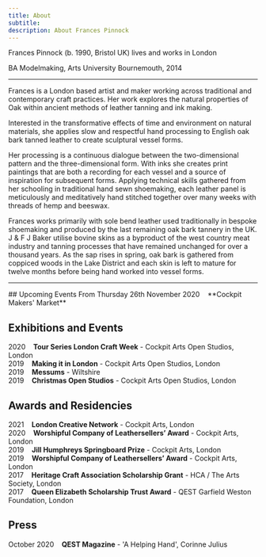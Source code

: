 ```yaml
---
title: About
subtitle: 
description: About Frances Pinnock
---
```


Frances Pinnock (b. 1990, Bristol UK) lives and works in London

BA Modelmaking, Arts University Bournemouth, 2014 

<hr />

Frances is a London based artist and maker working across traditional and contemporary craft practices. Her work explores the natural properties of Oak within  ancient methods of leather tanning and ink making. 

Interested in the transformative effects of time and environment on natural materials, she applies slow and respectful hand processing to English oak bark tanned leather to create sculptural vessel forms.

Her processing is a continuous dialogue between the two-dimensional pattern and the three-dimensional form. With inks she creates print paintings that are both a recording for each vessel and a source of inspiration for subsequent forms. Applying technical skills gathered from her schooling in traditional hand sewn shoemaking, each leather panel is meticulously and meditatively hand stitched together over many weeks with threads of hemp and beeswax.

Frances works primarily with sole bend leather used traditionally in bespoke shoemaking and produced by the last remaining oak bark tannery in the UK. J & F J Baker utilise bovine skins as a byproduct of the west country meat industry and tanning processes that have remained unchanged for over a thousand years. As the sap rises in spring, oak bark is gathered from coppiced woods in the Lake District and each skin is left to mature for twelve months before being hand worked into vessel forms. 

<hr />
## Upcoming Events
From Thursday 26th November 2020&nbsp;&nbsp;&nbsp; **Cockpit Makers' Market** 

## Exhibitions and Events
2020&nbsp;&nbsp;&nbsp; **Tour Series London Craft Week** - Cockpit Arts Open Studios, London  
2019&nbsp;&nbsp;&nbsp; **Making it in London** - Cockpit Arts Open Studios, London  
2019&nbsp;&nbsp;&nbsp; **Messums** - Wiltshire  
2019&nbsp;&nbsp;&nbsp; **Christmas Open Studios** - Cockpit Arts Open Studios, London  

## Awards and Residencies
2021&nbsp;&nbsp;&nbsp; **London Creative Network** - Cockpit Arts, London  
2020&nbsp;&nbsp;&nbsp; **Worshipful Company of Leathersellers’ Award** - Cockpit Arts, London  
2019&nbsp;&nbsp;&nbsp; **Jill Humphreys Springboard Prize** - Cockpit Arts, London  
2019&nbsp;&nbsp;&nbsp; **Worshipful Company of Leathersellers’ Award** - Cockpit Arts, London  
2017&nbsp;&nbsp;&nbsp; **Heritage Craft Association Scholarship Grant** - HCA / The Arts Society, London  
2017&nbsp;&nbsp;&nbsp; **Queen Elizabeth Scholarship Trust Award** - QEST Garfield Weston Foundation, London 

## Press
October 2020&nbsp;&nbsp;&nbsp; **QEST Magazine** - 'A Helping Hand', Corinne Julius 
